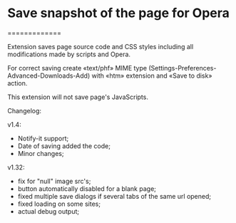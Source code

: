 # Save snapshot of the page for Opera
=============

Extension saves page source code and CSS styles including all modifications made by scripts and Opera.

For correct saving create «text/phf» MIME type (Settings-Preferences-Advanced-Downloads-Add) with «htm» extension and «Save to disk» action.

This extension will not save page's JavaScripts.  

Changelog:  

v1.4:  

* Notify-it support;  
* Date of saving added the code;  
* Minor changes;  

v1.32:  

* fix for "null" image src's;  
* button automatically disabled for a blank page;
* fixed multiple save dialogs if several tabs of the same url opened;
* fixed loading on some sites;  
* actual debug output;  
